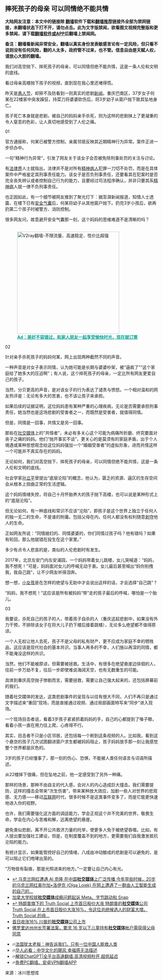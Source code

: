  <!-- 面包屑导航 --> <h2>摔死孩子的母亲 可以同情绝不能共情</h2> <p class="notice"><b>大陆网友注意：本文中的链接除 <a href="https://github.com/bannedbook/fanqiang" >翻墙</a>软件下载和<a href="https://github.com/killgcd/justmysocks/blob/master/README.md">翻墙推荐</a>链接外全部为禁网链接，未翻墙状态下打不开，请勿点击。此为文字版禁闻，欲看图文视频完整版和更多禁闻，请下载<a href="https://github.com/bannedbook/fanqiang">翻墙软件或APP</a>后翻墙上禁闻网。</p><p>备注：翻墙看新闻非常安全，翻墙以真实身份发表敏感言论有一定风险，但只看不说则没有任何风险，翻的人太多，政府管不过来，也不管。信息自由是天赋人权，请放心大胆的翻墙。</b></p>  <div class="entry"> <p>我们对高空抛下、摔死孩子的母亲，可以同情但绝不能共情，这是一条人伦和文明的底线。</p> <p>看过母亲高楼抛下孩子的视频，直到现在我心里还堵得慌。</p> <p>昨天是<a href="https://www.bannedbook.org/bnews/tag/%e6%84%9a%e4%ba%ba%e8%8a%82/" class="st_tag internal_tag" rel="tag" title="标签 愚人节 下的日志">愚人节</a>，却猝不及防看到一则真实的悲剧<span class='wp_keywordlink_affiliate'><a href="https://www.bannedbook.org/" title="新闻">新闻</a></span>。重庆巴南区，37岁女子何某在22楼家中突发躁狂，持菜刀将婆婆砍伤后，将3岁幼子从窗户抛下致其坠地身亡。</p> <p>孩子死亡本身就是悲剧，被自己的妈妈亲手杀死，则为这样的悲剧抹上了更凝重的令人窒息的色彩，让人真切地感受到了人伦之痛。</p> <p>01</p> <p>官方通报称，何某已被警方控制，亲属邻居反映其近期精神行为异常。案件正进一步侦办中。</p> <p>一句“精神行为异常”，引发了网友关于该女子会否被免除刑事处罚的关注与讨论。</p> <p>有<a href="https://www.bannedbook.org/bnews/tag/%E6%B3%95%E5%BE%8B%E7%95%8C/" class="st_tag internal_tag" rel="tag" title="标签 法律界 下的日志">法律界</a>人士就指出，法律并不是对所有<a href="https://www.bannedbook.org/bnews/tag/%e7%b2%be%e7%a5%9e%e7%97%85%e4%ba%ba/" class="st_tag internal_tag" rel="tag" title="标签 精神病人 下的日志">精神病人</a>犯罪一刀切不处罚，而是在具体案件中严格鉴定其刑事责任能力。该女子是否负刑事责任，还要看其在犯案时是否完全丧失辨认或者控制自己行为的能力，且要经过司法程序确认，并非只要其系<a href="https://www.bannedbook.org/bnews/tag/%e7%b2%be%e7%a5%9e%e7%97%85/" class="st_tag internal_tag" rel="tag" title="标签 精神病 下的日志">精神病</a>人就一律不负刑事责任。</p> <p>也正因如此，有一个细节被网友推到了聚光灯下：据澎湃新闻报道，知情人士透露，在楼下已有<a href="https://www.bannedbook.org/bnews/tag/%E5%AE%89%E5%85%A8%E6%B0%94%E5%9B%8A/" class="st_tag internal_tag" rel="tag" title="标签 安全气囊 下的日志">安全气囊</a>后，何某将幼子从其他窗户抛下。扔完3岁小孩后，欲再扔第二个孩子时被警方、消防控制。</p> <p>很多网友问，故意避开安全气囊那一刻，这个妈妈的思维难道不是清晰的吗？</p><figure id="shenyun-figure"> <br/><a href="https://github.com/bannedbook/fanqiang/wiki/V2ray%E6%9C%BA%E5%9C%BA"><img src="https://raw.githubusercontent.com/bannedbook/fanqiang/master/v2ss/images/v2free.jpg" width="336" alt="V2ray翻墙-不限流量、高速稳定、性价比超强"></a><br/> <figcaption><strong style="cursor:pointer;text-decoration:underline;color:#00a191" onclick="window.open('https://zh-cn.shenyun.com/tickets?utm_source=bannedbook.org')">Ad：美好不容错过，和家人朋友一起享受愉快时光，现在就订票</strong></figcaption> </figure> <p>02</p> <p>针对亲手杀死孩子的妈妈何某，网上出现两种截然不同的声音。</p> <p>一种声音是对女子表示同情，认为她可能是长期与婆婆吵架，被“逼疯了”“这个家庭给了她多大的压迫啊”；有人说，这个摔死孩子的母亲，一定比所有网友更爱自己的孩子。</p> <p>当然，分贝更高的声音，是对该女子的行为表达了谴责与愤怒。一个相对温和的网友热评是：无论有多大的苦衷，也不该让孩子来承担。</p> <p>如果后续的证据证明，这位妈妈患有某种严重的心理疾病，无论是否需要承担刑事责任，她当然也是这场悲剧的受害者之一，而既然是受害者，就值得同情。</p> <p>但是，同情是一回事，共情又是另一回事。</p> <p>那些在<a href="https://www.bannedbook.org/bnews/tag/%e7%a4%be%e4%ba%a4%e5%aa%92%e4%bd%93/" class="st_tag internal_tag" rel="tag" title="标签 社交媒体 下的日志">社交媒体</a>上的”共情者”，未必有多关心这个可能为病痛所折磨、终究要面对丧子之痛的妈妈。他们“抛开事实不谈”，更关心的是莫须有的家庭矛盾，出于个人境遇或某种思想观念给这位妈妈强加一个“婚姻受害者”的虚拟形象，进而共情这样一个可能并不真实存在的妈妈。</p> <p>无论如何，我们对高空抛下、摔死孩子的母亲，可以同情但绝不能共情，这是一条人伦和文明的底线。</p> <p>社会学家<a href="https://www.bannedbook.org/bnews/tag/%e5%ad%99%e7%ab%8b%e5%b9%b3/" class="st_tag internal_tag" rel="tag" title="标签 孙立平 下的日志">孙立平</a>曾提出“底层沦陷”的概念，他认为，匮乏的资源、逼仄的生存空间会从根本上扭曲正常的生活逻辑。</p> <p>这个妈妈情绪失控，将自己十月怀胎养大的孩子抛下高楼，也可以说是某种形式上的“底层沦陷”。</p>  <p>但无论如何，有一种底线和常识不应该“沦陷”，即孩子是这个世界上独立于任何人的独一无二的生命，不是谁的附庸。包括父母在内，任何人都没有权利随意<span class='wp_keywordlink'><a href="https://www.bannedbook.org/forum2/topic21.html" title="《剥夺》 黄建民 著" target="_blank">剥夺</a></span>他人的生命。</p> <p>正如网友所说：“同情媳妇的、同情婆婆的，你们同情过孩子吗？他有错吗？如果有轮回，那么他就错在投生在这个家里。”</p> <p>多少有点令人悲哀的是，类似的人伦悲剧时有发生。</p> <p>2017年，北京左安门内左安浦园，一个妈妈带着女儿跳楼，女儿哭喊道：“妈妈，我不想死！”可是，妈妈面对女儿的呼喊无动于衷。女儿最后甚至喊出“妈你别拽我，我自己跳”，让不少网友听得泪奔。</p> <p>想一想，<a href="https://www.bannedbook.org/bnews/tag/%E5%B0%8F%E5%A5%B3%E5%AD%A9/" class="st_tag internal_tag" rel="tag" title="标签 小女孩 下的日志">小女孩</a>是在怎样的绝望与无助中才会说出这样的话，才会选择“自己跳”？</p> <p>“妈妈，我不想死！”这应该是所有被妈妈“带”走的孩子最后的呼喊，哪怕是一个胎儿。</p> <p>03</p> <p>我要说，杀死自己的孩子的人，带着孩子自杀的人（重庆这起悲剧中，如果没有外力干预，不排除该女子在将大儿子扔下楼后接着跳楼），无论多么绝望都不值得原谅。</p> <p>一个人无权让他人去死，孩子不是父母的私有财产，更不应成为家庭不幸的牺牲品，这应该是现代社会的基本共识。当事人再多的不幸，人们施以再深的同情，都不能淹没这样的共识。</p> <p>当然，他们不能被原谅，但需要被拯救。生活中，有很多在绝望悬崖边徘徊的人，往前一步万劫不复，往后一步即使难说海阔天空，也有无数重生的可能。</p>  <p>具体到重庆高空抛子惨剧而言，需要拯救，需要让自己强大起来的，还包括屏幕前的我们。</p> <p>随着社交媒体的发达，这类悲剧事件的呈现与以往有很大不同，人们不再只是通过文字描述来“重回”现场，而是直接通过视频、通过局部画面特写来“同步”进入现场。</p> <p>一个现场目击者说，看着3岁孩子紧紧抓着妈妈的手，自己的心都提到了嗓子眼，看着小孩一直在用力往上爬，心疼得不行。</p> <p>其实，目击者不只是小区邻居，还包括每一个刷到这条视频的人。比如我，看到这个悬空的孩子几次试图翻进窗户求生都被妈妈阻止，孩子妈妈放手那一刻让我感觉整个世界都是灰色的。</p> <p>3岁的孩子已经懂事了，那一刻的伤心、恐惧，不能被人类任何语言与词语所描述。</p> <p>从22楼摔下很痛，但在坠地之前，他一定感受到了另外一种痛。</p> <p>那样的场景，那种不由自主的代入感，会对人的内心造成巨大撞击。我们需要提防，这样的撞击会带来“次生伤害”，带来某种放大效应，加剧一些人对世界的悲观感、无力感——移动<a href="https://www.bannedbook.org/bnews/tag/%e4%ba%92%e8%81%94%e7%bd%91/" class="st_tag internal_tag" rel="tag" title="标签 互联网 下的日志">互联网</a>时代，很多时候不是这类事件变多了，而是它能更快速地进入你的视野。</p> <p>也许，我们需要强化这方面的调适能力，学会正视这个并不完美的世界，敬畏生命，学会在内心与苦难和解，远离绝望的悬崖。</p> <p>避免类似悲剧，离不开公共救济力量的托举，使更多人免于被绝望吞噬。比如，有人提出要加强社工建设，但是，在制度覆盖不到的地方，更需要我们自我激发抵抗沦陷的能力。</p> <p>有统计显示，如果能管控好自己的情绪，八成由冲动酿成的悲剧是可以避免的，是可以阻止它们咆哮出笼的。</p>  <p>“万物皆有裂痕，那是光照进来的地方。”一定要让自己内心有光。</p> <!--<div id="taboola-mid-1"></div>--><ul class='op-related-articles' title='相关阅读'> <li><a href='https://www.bannedbook.org/bnews/itnews/20240406/2021758.html' target='_blank'>↩️ 乌克兰网红遭遇 AI 克隆 在中国<b>社交媒体</b>上广泛传播 今年早些时候，20岁的乌克兰网红奥尔加•洛伊克 (Olga Loiek) 在网上遭遇了一群由人工智能生成的自己的...</a></li> <li><a href='https://www.bannedbook.org/bnews/itnews/20240329/2018773.html' target='_blank'>加拿大学校就<b>社交媒体</b>成瘾问题起诉 Meta、字节跳动和 Snap</a></li> <li><a href='https://www.bannedbook.org/bnews/itnews/20240327/2017943.html' target='_blank'>↩️ 特朗普旗下的 Truth Social 上市首日股价大涨 特朗普的<b>社交媒体</b>公司 Truth Social 在上市首日股价大涨16%，令这位总统候选人的财富大增。Truth Social 的母...</a></li> <li><a href='https://www.bannedbook.org/bnews/cnnews/20240327/2017816.html' target='_blank'>首日收涨16% 川普的<b>社交媒体</b>公司上市</a></li> <li><a href='https://www.bannedbook.org/bnews/itnews/20240326/2017322.html' target='_blank'>佛罗里达州州长签署法案，要求 16 岁以下儿童持有<b>社交媒体</b>帐户需获得父母同意</a></li> </ul> <ul class="texttj"> <li>🔥<a href="https://www.bannedbook.org/bnews/ssgc/20230219/1850782.html" target="_blank">法国犹太老板：神告诉我们，只有一位中国人能救人类</a></li> <li>🔥<a href="https://www.bannedbook.org/bnews/comments/20220220/1694796.html" target="_blank">华人必看：中华文化的飓风 幸福感无法描述</a></li> <li>🔥<a href="https://github.com/bannedbook/fanqiang/wiki/V2ray%E6%9C%BA%E5%9C%BA" target="_blank">解锁ChatGPT|全平台高速翻墙:高清视频秒开,超低延迟</a></li> <li>🔥<a href="https://github.com/bannedbook/fanqiang/wiki/%E7%A6%81%E9%97%BB%E7%BD%91%E5%AE%89%E5%8D%93%E7%BF%BB%E5%A2%99%E6%96%B0%E9%97%BBAPP" target="_blank">免费PC翻墙、安卓VPN翻墙APP</a></li> </ul><p class="src-info">来源：冰川思想库 </p><a name='sharetosocial'></a> <div style="margin-bottom:5px;padding-bottom:5px;clear:both"> <div id="archive-pix-1" class="banner-ads"> <!-- AuctionX Display platform tag START --> <div id="27602x728x90x621x_ADSLOT1" clicktrack="%%CLICK_URL_ESC%%"></div>  <!-- AuctionX Display platform tag END --> </div> <div id="archive-pix-2" class="banner-ads"> <!-- AuctionX Display platform tag START --> <div id="27556x300x250x621x_ADSLOT1" clicktrack="%%CLICK_URL_ESC%%" style="margin:0 auto;text-align:center"></div>  <!-- AuctionX Display platform tag END --> </div> </div>  <div id="archive-pix-1" class="banner-ads"> <!-- AuctionX Display platform tag START --> <div id="27603x728x90x621x_ADSLOT1" clicktrack="%%CLICK_URL_ESC%%"></div>  <!-- AuctionX Display platform tag END --> </div> </div><!--END ENTRY--> 